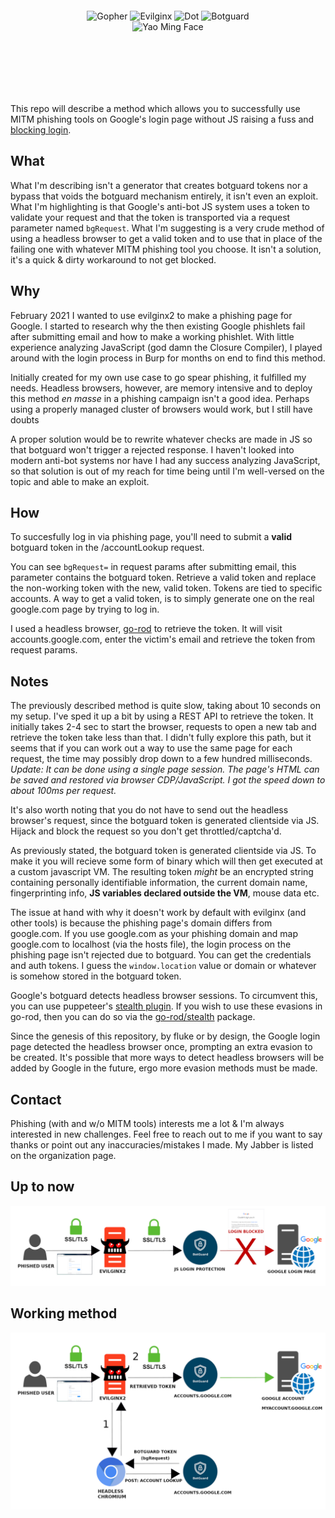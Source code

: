 <div align="center" style="padding: 100px;">
  <img alt="Gopher" src="https://www.upload.ee/image/13836698/XlhdIMk_sml_sml.png" height="100" />
    <img alt="Evilginx" src="https://raw.githubusercontent.com/kgretzky/evilginx2/master/media/img/evilginx2-title-black-512.png" height="60" />
  <img alt="Dot" src="https://fontmeme.com/permalink/220128/1d7d530a9125676cd8dd5f505cc69831.png" height="10" />
    <img alt="Botguard" src="https://fontmeme.com/permalink/220128/bb533f894a48dd9253154f24a45f00d6.png" height="60" />
    <img alt="Yao Ming Face" src="https://www.pngall.com/wp-content/uploads/2016/05/Yao-Ming-Face-PNG.png" height="80" s />
</div>


This repo will describe a method which allows you to successfully use MITM phishing tools on Google's login page without JS raising a fuss and [blocking login](https://i.stack.imgur.com/MnjWd.png). 

## What

What I'm describing isn't a generator that creates botguard tokens nor a bypass that voids the botguard mechanism entirely, it isn't even an exploit. What I'm highlighting is that Google's anti-bot JS system uses a token to validate your request and that the token is transported via a request parameter named `bgRequest`. What I'm suggesting is a very crude method of using a headless browser to get a valid token and to use that in place of the failing one with whatever MITM phishing tool you choose. It isn't a solution, it's a quick & dirty workaround to not get blocked. 

## Why

February 2021 I wanted to use evilginx2 to make a phishing page for Google. I started to research why the then existing Google phishlets fail after submitting email and how to make a working phishlet. With little experience analyzing JavaScript (god damn the Closure Compiler), I played around with the login process in Burp for months on end to find this method.

Initially created for my own use case to go spear phishing, it fulfilled my needs. Headless browsers, however, are memory intensive and to deploy this method *en masse* in a phishing campaign isn't a good idea. Perhaps using a properly managed cluster of browsers would work, but I still have doubts

A proper solution would be to rewrite whatever checks are made in JS so that botguard won't trigger a rejected response. I haven't looked into modern anti-bot systems nor have I had any success analyzing JavaScript, so that solution is out of my reach for time being until I'm well-versed on the topic and able to make an exploit. 

## How

To succesfully log in via phishing page, you'll need to submit a **valid** botguard token in the /accountLookup request.

You can see `bgRequest=` in request params after submitting email, this parameter contains the botguard token.
Retrieve a valid token and replace the non-working token with the new, valid token.
Tokens are tied to specific accounts. A way to get a valid token, is to simply generate one on the real google.com page by trying to log in.

I used a headless browser, [go-rod](https://github.com/go-rod/rod) to retrieve the token. It will visit accounts.google.com, enter the victim's email and retrieve the token from request params.

## Notes

The previously described method is quite slow, taking about 10 seconds on my setup. I've sped it up a bit by using a REST API to retrieve the token. It initially takes 2-4 sec to start the browser, requests to open a new tab and retrieve the token take less than that. I didn't fully explore this path, but it seems that if you can work out a way to use the same page for each request, the time may possibly drop down to a few hundred milliseconds. 
*Update: It can be done using a single page session. The page's HTML can be saved and restored via browser CDP/JavaScript. I got the speed down to about 100ms per request.*

It's also worth noting that you do not have to send out the headless browser's request, since the botguard token is generated clientside via JS. Hijack and block the request so you don't get throttled/captcha'd.

As previously stated, the botguard token is generated clientside via JS. To make it you will recieve some form of binary which will then get executed at a custom javascript VM. The resulting token *might* be an encrypted string containing personally identifiable information, the current domain name, fingerprinting info, **JS variables declared outside the VM**, mouse data etc.

The issue at hand with why it doesn't work by default with evilginx (and other tools) is because the phishing page's domain differs from google.com. If you use google.com as your phishing domain and map google.com to localhost (via the hosts file), the login process on the phishing page isn't rejected due to botguard. You can get the credentials and auth tokens. I guess the `window.location` value or domain or whatever is somehow stored in the botguard token.

Google's botguard detects headless browser sessions. To circumvent this, you can use puppeteer's [stealth plugin](https://www.npmjs.com/package/puppeteer-extra-plugin-stealth). If you wish to use these evasions in go-rod, then you can do so via the [go-rod/stealth](https://github.com/go-rod/stealth) package. 

Since the genesis of this repository, by fluke or by design, the Google login page detected the headless browser once, prompting an extra evasion to be created.  It's possible that more ways to detect headless browsers will be added by Google in the future, ergo more evasion methods must be made.

## Contact

Phishing (with and w/o MITM tools) interests me a lot & I'm always interested in new challenges. Feel free to reach out to me if you want to say thanks or point out any inaccuracies/mistakes I made. My Jabber is listed on the organization page.

## Up to now

![current](./current.png)

## Working method

![botguard](./botguard.png)



